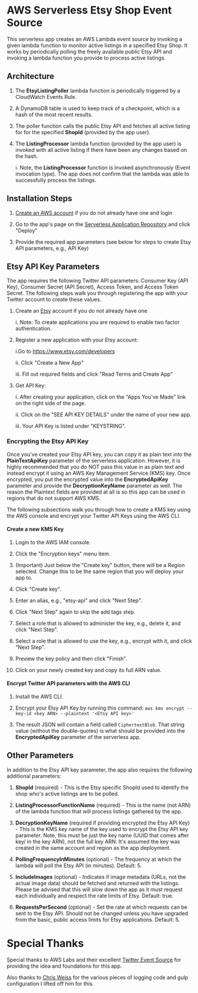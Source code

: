 # AWS Serverless Etsy Shop Event Source

This serverless app creates an AWS Lambda event source by invoking a given lambda function to monitor active listings in a specified Etsy Shop. It works by periodically polling the freely available public Etsy API and invoking a lambda function you provide to process active listings.

## Architecture

1. The **EtsyListingPoller** lambda function is periodically triggered by a CloudWatch Events Rule.

2. A DynamoDB table is used to keep track of a checkpoint, which is a hash of the most recent results.

3. The poller function calls the public Etsy API and fetches all active listing for for the specified **ShopId** (provided by the app user).

4. The **ListingProcessor** lambda function (provided by the app user) is invoked with all active listing if there have been any changes based on the hash.

    i. Note, the **ListingProcessor** function is invoked asynchronously (Event invocation type). The app does not confirm that the lambda was able to successfully process the listings.

## Installation Steps

1. [Create an AWS account](https://portal.aws.amazon.com/gp/aws/developer/registration/index.html) if you do not already have one and login

2. Go to the app's page on the [Serverless Application Repository](https://serverlessrepo.aws.amazon.com/applications/arn:aws:serverlessrepo:us-east-1:771389557967:applications~EtsyShopEventSource) and click "Deploy"

3. Provide the required app parameters (see below for steps to create Etsy API parameters, e.g., API Key)

## Etsy API Key Parameters

The app requires the following Twitter API parameters: Consumer Key (API Key), Consumer Secret (API Secret), Access Token, and Access Token Secret. The following steps walk you through registering the app with your Twitter account to create these values.

1. Create an [Etsy](https://www.etsy.com) account if you do not already have one

    i. Note: To create applications you are required to enable two factor authentication. 

2. Register a new application with your Etsy account:

    i.Go to https://www.etsy.com/developers

    ii. Click "Create a New App"

    iii. Fill out required fields and click "Read Terms and Create App"

3. Get API Key:

    i. After creating your application, click on the "Apps You've Made" link on the right side of the page.

    ii. Click on the "SEE API KEY DETAILS" under the name of your new app.

    iii. Your API Key is listed under "KEYSTRING".

### Encrypting the Etsy API Key

Once you've created your Etsy API key, you can copy it as plain text into the **PlainTextApiKey** parameter of the serverless application. However, it is highly recommended that you do NOT pass this value in as plain text and instead encrypt it using an AWS Key Management Service (KMS) key. Once encrypted, you put the encrypted value into the **EncryptedApiKey** parameter and provide the **DecryptionKeyName** parameter as well. The reason the Plaintext fields are provided at all is so this app can be used in regions that do not support AWS KMS.

The following subsections walk you through how to create a KMS key using the AWS console and encrypt your Twitter API Keys using the AWS CLI.

#### Create a new KMS Key

1. Login to the AWS IAM console.

2. Click the "Encryption keys" menu item.

3. (Important) Just below the "Create key" button, there will be a Region selected. Change this to be the same region that you will deploy your app to.

4. Click "Create key".

5. Enter an alias, e.g., "etsy-api" and click "Next Step".

6. Click "Next Step" again to skip the add tags step.

7. Select a role that is allowed to administer the key, e.g., delete it, and click "Next Step".

8. Select a role that is allowed to use the key, e.g., encrypt with it, and click "Next Step".

9. Preview the key policy and then click "Finish".

10. Click on your newly created key and copy its full ARN value.

#### Encrypt Twitter API parameters with the AWS CLI

1. Install the AWS CLI.

2. Encrypt your Etsy API Key by running this command: `aws kms encrypt --key-id <key ARN> --plaintext '<Etsy API key>'`

3. The result JSON will contain a field called `CiphertextBlob`. That string value (without the double-quotes) is what should be provided into the **EncryptedApiKey** parameter of the serverless app.

## Other Parameters

In addition to the Etsy API key parameter, the app also requires the following additional parameters:

1. **ShopId** (required) - This is the Etsy specific ShopId used to identify the shop who's active listings are to be polled.

2. **ListingProcessorFunctionName** (required) - This is the name (not ARN) of the lambda function that will process listings gathered by the app.

3. **DecryptionKeyName** (required if providing encrypted the Etsy API Key) - This is the KMS key name of the key used to encrypt the Etsy API key parameter. Note, this must be just the key name (UUID that comes after key/ in the key ARN), not the full key ARN. It's assumed the key was created in the same account and region as the app deployment.

4. **PollingFrequencyInMinutes** (optional) - The frequency at which the lambda will poll the Etsy API (in minutes). Default: 5.

5. **IncludeImages** (optional) - Indicates if image metadata (URLs, not the actual image data) should be fetched and returned with the listings.  Please be advised that this will slow down the app as it must request each individually and respect the rate limits of Etsy. Default: true.

6. **RequestsPerSecond** (optional) - Set the rate at which requests can be sent to the Etsy API.  Should not be changed unless you have upgraded from the basic, public access limits for Etsy applications. Default: 5.

# Special Thanks

Special thanks to AWS Labs and their excellent [Twitter Event Source](https://github.com/awslabs/aws-serverless-twitter-event-source) for providing the idea and foundations for this app.  

Also thanks to [Chris Weiss](https://github.com/bitblit) for the various pieces of logging code and gulp configuration I lifted off him for this.